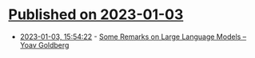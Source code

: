 # [Published on 2023-01-03](index.md)

* [2023-01-03, 15:54:22](https://news.ycombinator.com/item?id=34233033) - [Some Remarks on Large Language Models – Yoav Goldberg](https://gist.github.com/yoavg/59d174608e92e845c8994ac2e234c8a9)
